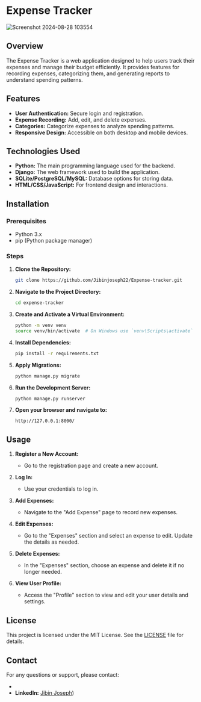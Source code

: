 
# Expense Tracker
![Screenshot 2024-08-28 103554](https://github.com/user-attachments/assets/f249063f-07de-414b-a4d9-8aac70c360b7)

## Overview

The Expense Tracker is a web application designed to help users track their expenses and manage their budget efficiently. It provides features for recording expenses, categorizing them, and generating reports to understand spending patterns.

## Features

- **User Authentication:** Secure login and registration.
- **Expense Recording:** Add, edit, and delete expenses.
- **Categories:** Categorize expenses to analyze spending patterns.
- **Responsive Design:** Accessible on both desktop and mobile devices.

## Technologies Used

- **Python:** The main programming language used for the backend.
- **Django:** The web framework used to build the application.
- **SQLite/PostgreSQL/MySQL:** Database options for storing data.
- **HTML/CSS/JavaScript:** For frontend design and interactions.

## Installation

### Prerequisites

- Python 3.x
- pip (Python package manager)

### Steps

1. **Clone the Repository:**

   ```bash
   git clone https://github.com/Jibinjoseph22/Expense-tracker.git
   ```

2. **Navigate to the Project Directory:**

   ```bash
   cd expense-tracker
   ```

3. **Create and Activate a Virtual Environment:**

   ```bash
   python -m venv venv
   source venv/bin/activate  # On Windows use `venv\Scripts\activate`
   ```

4. **Install Dependencies:**

   ```bash
   pip install -r requirements.txt
   ```

5. **Apply Migrations:**

   ```bash
   python manage.py migrate
   ```

6. **Run the Development Server:**

   ```bash
   python manage.py runserver
   ```

7. **Open your browser and navigate to:**

   ```
   http://127.0.0.1:8000/
   ```

## Usage

1. **Register a New Account:**
   - Go to the registration page and create a new account.

2. **Log In:**
   - Use your credentials to log in.

3. **Add Expenses:**
   - Navigate to the "Add Expense" page to record new expenses.

4. **Edit Expenses:**
   - Go to the "Expenses" section and select an expense to edit. Update the details as needed.

5. **Delete Expenses:**
   - In the "Expenses" section, choose an expense and delete it if no longer needed.

6. **View User Profile:**
   - Access the "Profile" section to view and edit your user details and settings.

## License

This project is licensed under the MIT License. See the [LICENSE](LICENSE) file for details.

## Contact

For any questions or support, please contact:

- 
- **LinkedIn:** [Jibin Joseph](http://www.linkedin.com/in/jibinjoseph2))
```
